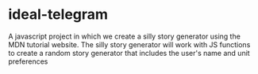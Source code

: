 # ideal-telegram
A javascript project in which we create a silly story generator using the MDN tutorial website. The silly story generator will work with JS functions to create a random story generator that includes the user's name and unit preferences

